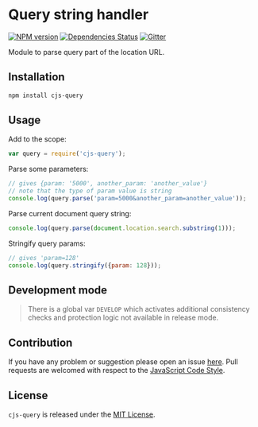 Query string handler
====================

[![NPM version](https://img.shields.io/npm/v/cjs-query.svg?style=flat-square)](https://www.npmjs.com/package/cjs-query)
[![Dependencies Status](https://img.shields.io/david/cjssdk/query.svg?style=flat-square)](https://david-dm.org/cjssdk/query)
[![Gitter](https://img.shields.io/badge/gitter-join%20chat-blue.svg?style=flat-square)](https://gitter.im/DarkPark/cjssdk)


Module to parse query part of the location URL.


## Installation ##

```bash
npm install cjs-query
```


## Usage ##

Add to the scope:

```js
var query = require('cjs-query');
```

Parse some parameters:

```js
// gives {param: '5000', another_param: 'another_value'}
// note that the type of param value is string
console.log(query.parse('param=5000&another_param=another_value'));
```

Parse current document query string:

```js
console.log(query.parse(document.location.search.substring(1)));
```

Stringify query params:

```js
// gives 'param=128'
console.log(query.stringify({param: 128}));
```


## Development mode ##

> There is a global var `DEVELOP` which activates additional consistency checks and protection logic not available in release mode.


## Contribution ##

If you have any problem or suggestion please open an issue [here](https://github.com/cjssdk/query/issues).
Pull requests are welcomed with respect to the [JavaScript Code Style](https://github.com/DarkPark/jscs).


## License ##

`cjs-query` is released under the [MIT License](license.md).
